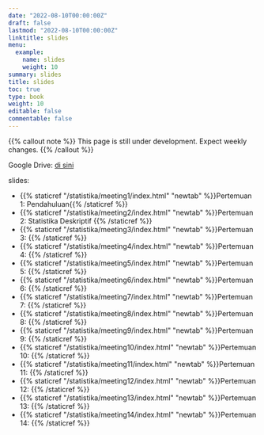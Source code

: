 ```yaml
---
date: "2022-08-10T00:00:00Z"
draft: false
lastmod: "2022-08-10T00:00:00Z"
linktitle: slides
menu:
  example:
    name: slides
    weight: 10
summary: slides
title: slides
toc: true
type: book
weight: 10
editable: false
commentable: false
---
```


{{% callout note %}} This page is still under development. Expect weekly changes. {{% /callout %}}

Google Drive: [di sini](https://drive.google.com/drive/folders/1s8YHrlTFrp-Iu0ip6FesyKahNHLo5had?usp=share_link)

slides:

- {{% staticref "/statistika/meeting1/index.html" "newtab" %}}Pertemuan 1: Pendahuluan{{% /staticref %}}
- {{% staticref "/statistika/meeting2/index.html" "newtab" %}}Pertemuan 2: Statistika Deskriptif {{% /staticref %}}
- {{% staticref "/statistika/meeting3/index.html" "newtab" %}}Pertemuan 3: {{% /staticref %}}
- {{% staticref "/statistika/meeting4/index.html" "newtab" %}}Pertemuan 4: {{% /staticref %}}
- {{% staticref "/statistika/meeting5/index.html" "newtab" %}}Pertemuan 5: {{% /staticref %}}
- {{% staticref "/statistika/meeting6/index.html" "newtab" %}}Pertemuan 6: {{% /staticref %}}
- {{% staticref "/statistika/meeting7/index.html" "newtab" %}}Pertemuan 7: {{% /staticref %}}
- {{% staticref "/statistika/meeting8/index.html" "newtab" %}}Pertemuan 8: {{% /staticref %}}
- {{% staticref "/statistika/meeting9/index.html" "newtab" %}}Pertemuan 9: {{% /staticref %}}
- {{% staticref "/statistika/meeting10/index.html" "newtab" %}}Pertemuan 10: {{% /staticref %}}
- {{% staticref "/statistika/meeting11/index.html" "newtab" %}}Pertemuan 11: {{% /staticref %}}
- {{% staticref "/statistika/meeting12/index.html" "newtab" %}}Pertemuan 12: {{% /staticref %}}
- {{% staticref "/statistika/meeting13/index.html" "newtab" %}}Pertemuan 13: {{% /staticref %}}
- {{% staticref "/statistika/meeting14/index.html" "newtab" %}}Pertemuan 14: {{% /staticref %}}